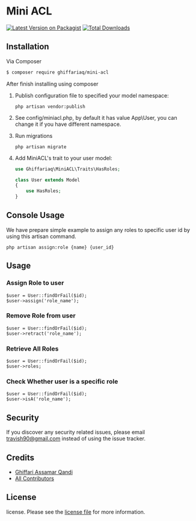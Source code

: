# Mini ACL

[![Latest Version on Packagist][ico-version]][link-packagist]
[![Total Downloads][ico-downloads]][link-downloads]

## Installation

Via Composer

``` bash
$ composer require ghiffariaq/mini-acl
```

After finish installing using composer

1) Publish configuration file to specified your model namespace:

    ```
    php artisan vendor:publish
    ```

2) See config/miniacl.php, by default it has value App\User, you can change it if you have different namespace.

3) Run migrations

    ```
    php artisan migrate
    ```


4) Add MiniACL's trait to your user model:

    ```php
    use Ghiffariaq\MiniACL\Traits\HasRoles;

    class User extends Model
    {
        use HasRoles;
    }
    ```

## Console Usage

We have prepare simple example to assign any roles to specific user id by using this artisan command.

    php artisan assign:role {name} {user_id}



## Usage

### Assign Role to user

    $user = User::findOrFail($id);
    $user->assign('role_name');


### Remove Role from user

    $user = User::findOrFail($id);
    $user->retract('role_name');

### Retrieve All Roles

    $user = User::findOrFail($id);
    $user->roles;



### Check Whether user is a specific role

    $user = User::findOrFail($id);
    $user->isA('role_name');



## Security

If you discover any security related issues, please email travish90@gmail.com instead of using the issue tracker.

## Credits

- [Ghiffari Assamar Qandi][link-author]
- [All Contributors][link-contributors]

## License

license. Please see the [license file](license.md) for more information.

[ico-version]: https://img.shields.io/packagist/v/Miqdadyyy/rajaongkirapi.svg?style=flat-square
[ico-downloads]: https://img.shields.io/packagist/dt/Miqdadyyy/rajaongkirapi.svg?style=flat-square


[link-packagist]: https://packagist.org/packages/ghiffariaq/mini-acl
[link-downloads]: https://packagist.org/packages/ghiffariaq/mini-acl
[link-author]: https://github.com/Ghiffari
[link-contributors]: ../../contributors